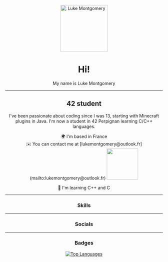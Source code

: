 <p align="center">
  <img src="https://user-images.githubusercontent.com/18350557/176309783-0785949b-9127-417c-8b55-ab5a4333674e.gif" alt="Luke Montgomery" width="150" height="150">
</p>

<h1 align="center">Hi!</h1>

<p align="center">
  My name is Luke Montgomery
</p>

---

<h2 align="center">42 student</h2>

<p align="center">I've been passionate about coding since I was 13, starting with Minecraft plugins in Java. I'm now a student in 42 Perpignan learning C/C++ languages.</p>

<p align="center">
  🌍 I'm based in France<br>
  ✉️ You can contact me at [lukemontgomery@outlook.fr](mailto:lukemontgomery@outlook.fr) <img src="https://github.com/BiGZ31/BiGZ31/assets/101286697/f1bd88ed-c4a7-4b36-834e-02b7c1abcc38" width="100" height="100">
</p>

<p align="center">
  🧠 I'm learning C++ and C
</p>

---

<h3 align="center">Skills</h3>

<p align="center">
  <!-- your skills icons here -->
</p>

---

<h3 align="center">Socials</h3>

<p align="center">
  <!-- your social icons here -->
</p>

---

<h3 align="center">Badges</h3>

<p align="center">
  <a href="https://github.com/BiGZ31" align="center">
    <img src="https://github-readme-stats.vercel.app/api/top-langs/?username=BiGZ31&langs_count=10&title_color=0891b2&text_color=ffffff&icon_color=0891b2&bg_color=1c1917&hide_border=true&locale=en&custom_title=Top%20%Languages" alt="Top Languages">
  </a>
</p>
